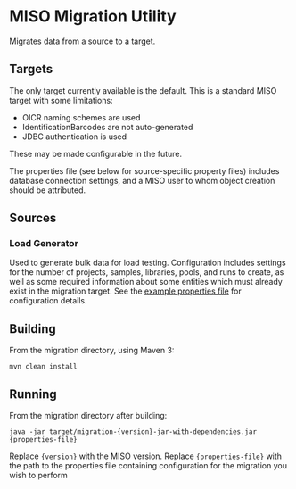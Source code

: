 # MISO Migration Utility

Migrates data from a source to a target.

## Targets

The only target currently available is the default. This is a standard MISO target with some limitations:

* OICR naming schemes are used
* IdentificationBarcodes are not auto-generated
* JDBC authentication is used

These may be made configurable in the future.

The properties file (see below for source-specific property files) includes database connection settings, 
and a MISO user to whom object creation should be attributed.

## Sources

### Load Generator

Used to generate bulk data for load testing. Configuration includes settings for the number of projects, 
samples, libraries, pools, and runs to create, as well as some required information about some entities 
which must already exist in the migration target. See the 
[example properties file](src/main/resources/load-generator.properties) for configuration details.

## Building

From the migration directory, using Maven 3:

```
mvn clean install
```

## Running

From the migration directory after building:

```
java -jar target/migration-{version}-jar-with-dependencies.jar {properties-file}
```

Replace `{version}` with the MISO version. Replace `{properties-file}` with the path to the properties file 
containing configuration for the migration you wish to perform
